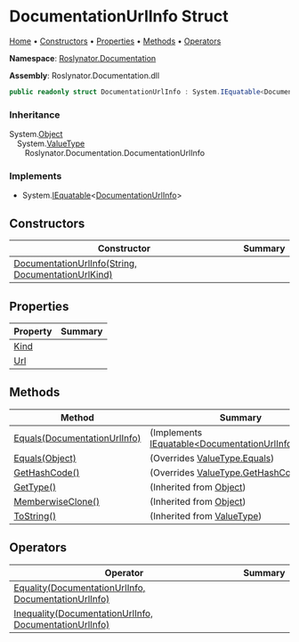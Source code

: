 <a name="_top"></a>

# DocumentationUrlInfo Struct

[Home](../../../README.md#_top) &#x2022; [Constructors](#constructors) &#x2022; [Properties](#properties) &#x2022; [Methods](#methods) &#x2022; [Operators](#operators)

**Namespace**: [Roslynator.Documentation](../README.md#_top)

**Assembly**: Roslynator\.Documentation\.dll

```csharp
public readonly struct DocumentationUrlInfo : System.IEquatable<DocumentationUrlInfo>
```

### Inheritance

System\.[Object](https://docs.microsoft.com/en-us/dotnet/api/system.object)\
&emsp;System\.[ValueType](https://docs.microsoft.com/en-us/dotnet/api/system.valuetype)\
&emsp;&emsp;Roslynator\.Documentation\.DocumentationUrlInfo

### Implements

* System\.[IEquatable](https://docs.microsoft.com/en-us/dotnet/api/system.iequatable-1)\<[DocumentationUrlInfo](#_top)>

## Constructors

| Constructor | Summary |
| ----------- | ------- |
| [DocumentationUrlInfo(String, DocumentationUrlKind)](-ctor/README.md#_top) | |

## Properties

| Property | Summary |
| -------- | ------- |
| [Kind](Kind/README.md#_top) | |
| [Url](Url/README.md#_top) | |

## Methods

| Method | Summary |
| ------ | ------- |
| [Equals(DocumentationUrlInfo)](Equals/README.md#Roslynator_Documentation_DocumentationUrlInfo_Equals_Roslynator_Documentation_DocumentationUrlInfo_) |  \(Implements [IEquatable\<DocumentationUrlInfo>.Equals](https://docs.microsoft.com/en-us/dotnet/api/system.iequatable-1.equals)\) |
| [Equals(Object)](Equals/README.md#Roslynator_Documentation_DocumentationUrlInfo_Equals_System_Object_) |  \(Overrides [ValueType.Equals](https://docs.microsoft.com/en-us/dotnet/api/system.valuetype.equals)\) |
| [GetHashCode()](GetHashCode/README.md#_top) |  \(Overrides [ValueType.GetHashCode](https://docs.microsoft.com/en-us/dotnet/api/system.valuetype.gethashcode)\) |
| [GetType()](https://docs.microsoft.com/en-us/dotnet/api/system.object.gettype) |  \(Inherited from [Object](https://docs.microsoft.com/en-us/dotnet/api/system.object)\) |
| [MemberwiseClone()](https://docs.microsoft.com/en-us/dotnet/api/system.object.memberwiseclone) |  \(Inherited from [Object](https://docs.microsoft.com/en-us/dotnet/api/system.object)\) |
| [ToString()](https://docs.microsoft.com/en-us/dotnet/api/system.valuetype.tostring) |  \(Inherited from [ValueType](https://docs.microsoft.com/en-us/dotnet/api/system.valuetype)\) |

## Operators

| Operator | Summary |
| -------- | ------- |
| [Equality(DocumentationUrlInfo, DocumentationUrlInfo)](op_Equality/README.md#_top) | |
| [Inequality(DocumentationUrlInfo, DocumentationUrlInfo)](op_Inequality/README.md#_top) | |

